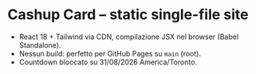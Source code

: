 # Cashup Card – static single-file site

- React 18 + Tailwind via CDN, compilazione JSX nel browser (Babel Standalone).
- Nessun build: perfetto per GitHub Pages su `main` (root).
- Countdown bloccato su 31/08/2026 America/Toronto.
